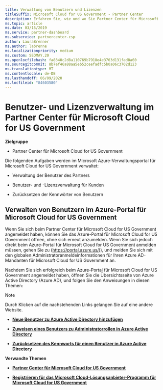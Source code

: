 ```yaml
---
title: Verwaltung von Benutzern und Lizenzen
titleSuffix: Microsoft Cloud for US Government - Partner Center
description: Erfahren Sie, wie und wo Sie Partner Center für Microsoft Cloud für Partner, Kunden und Lizenzen von US-Behörden sowie für das Zurücksetzen von Kenn Wörtern verwalten.
ms.topic: article
ms.date: 03/15/2019
ms.service: partner-dashboard
ms.subservice: partnercenter-csp
author: LauraBrenner
ms.author: labrenne
ms.localizationpriority: medium
ms.custom: SEOMAY.20
ms.openlocfilehash: fa8340c2d8a110769b7918e4e3703d131fad8a60
ms.sourcegitcommit: 8b7ef46a88aa5eb52ceefadfc5b0a06c3702d123
ms.translationtype: MT
ms.contentlocale: de-DE
ms.lasthandoff: 06/09/2020
ms.locfileid: "84603580"
---
```

# <a name="user-and-license-management-in-partner-center-for-microsoft-cloud-for-us-government"></a>Benutzer- und Lizenzverwaltung im Partner Center für Microsoft Cloud for US Government

**Zielgruppe**

- Partner Center für Microsoft Cloud for US Government

Die folgenden Aufgaben werden im Microsoft Azure-Verwaltungsportal für Microsoft Cloud for US Government verwaltet:

- Verwaltung der Benutzer des Partners

- Benutzer- und -Lizenzverwaltung für Kunden

- Zurücksetzen der Kennwörter von Benutzern


## <a name="how-to-manage-users-in-the-azure-portal-for-microsoft-cloud-for-us-government"></a>Verwalten von Benutzern im Azure-Portal für Microsoft Cloud for US Government

Wenn Sie sich beim Partner Center für Microsoft Cloud for US Government angemeldet haben, können Sie das Azure-Portal für Microsoft Cloud for US Government öffnen, ohne sich erneut anzumelden. Wenn Sie sich jedoch direkt beim Azure-Portal für Microsoft Cloud for US Government anmelden müssen, gehen Sie zu (https://portal.azure.us/)), und melden Sie sich mit den globalen Administratoranmeldeinformationen für Ihren Azure AD-Mandanten für Microsoft Cloud for US Government an.

Nachdem Sie sich erfolgreich beim Azure-Portal für Microsoft Cloud for US Government angemeldet haben, öffnen Sie die Übersichtsseite von Azure Active Directory (Azure AD), und folgen Sie den Anweisungen in diesen Themen:

> [!NOTE]  
> Durch Klicken auf die nachstehenden Links gelangen Sie auf eine andere Website. 

-  [**Neue Benutzer zu Azure Active Directory hinzufügen**](https://docs.microsoft.com/azure/active-directory/active-directory-users-create-azure-portal)

-  [**Zuweisen eines Benutzers zu Administratorrollen in Azure Active Directory**](https://docs.microsoft.com/azure/active-directory/active-directory-users-assign-role-azure-portal)

-  [**Zurücksetzen des Kennworts für einen Benutzer in Azure Active Directory**](https://docs.microsoft.com/azure/active-directory/active-directory-users-reset-password-azure-portal)

**Verwandte Themen**

-  [**Partner Center für Microsoft Cloud for US Government**](partner-center-for-microsoft-us-govt-cloud.md)

-  [**Registrieren für das Microsoft Cloud-Lösungsanbieter-Programm für Microsoft Cloud for US Government**](enroll-in-csp-for-microsoft-us-govt-cloud.md)
